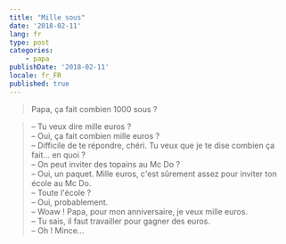 ```yaml
---
title: "Mille sous"
date: '2018-02-11'
lang: fr
type: post
categories:
    - papa
publishDate: '2018-02-11'
locale: fr_FR
published: true
---
```


> Papa, ça fait combien 1000 sous ?

<!-- more -->

> – Tu veux dire mille euros ?  
> – Oui, ça fait combien mille euros ?  
> – Difficile de te répondre, chéri. Tu veux que je te dise combien ça fait… en quoi ?  
> – On peut inviter des topains au Mc Do ?  
> – Oui, un paquet. Mille euros, c'est sûrement assez pour inviter ton école au Mc Do.  
> – Toute l'école ?  
> – Oui, probablement.  
> – Woaw ! Papa, pour mon anniversaire, je veux mille euros.  
> – Tu sais, il faut travailler pour gagner des euros.  
> – Oh ! Mince…